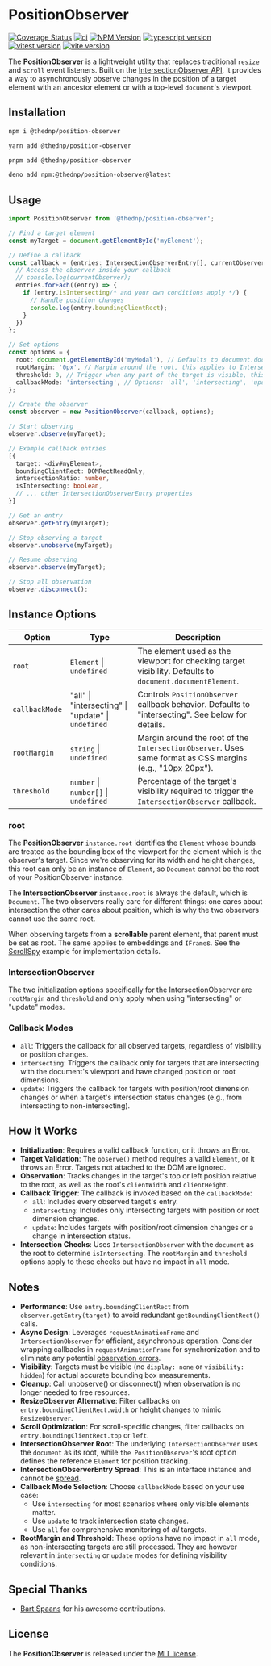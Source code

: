 # PositionObserver
[![Coverage Status](https://coveralls.io/repos/github/thednp/position-observer/badge.svg)](https://coveralls.io/github/thednp/position-observer)
[![ci](https://github.com/thednp/position-observer/actions/workflows/ci.yml/badge.svg)](https://github.com/thednp/position-observer/actions/workflows/ci.yml)
[![NPM Version](https://img.shields.io/npm/v/@thednp/position-observer.svg)](https://www.npmjs.com/package/@thednp/position-observer)
[![typescript version](https://img.shields.io/badge/typescript-5.8.3-brightgreen)](https://www.typescriptlang.org/)
[![vitest version](https://img.shields.io/badge/vitest-3.2.3-brightgreen)](https://vitest.dev/)
[![vite version](https://img.shields.io/badge/vite-6.3.5-brightgreen)](https://vitejs.dev/)


The **PositionObserver** is a lightweight utility that replaces traditional `resize` and `scroll` event listeners. Built on the [IntersectionObserver API](https://developer.mozilla.org/en-US/docs/Web/API/IntersectionObserver), it provides a way to asynchronously observe changes in the position of a target element with an ancestor element or with a top-level `document`'s viewport.


## Installation

```bash
npm i @thednp/position-observer
```

```bash
yarn add @thednp/position-observer
```

```bash
pnpm add @thednp/position-observer
```

```bash
deno add npm:@thednp/position-observer@latest
```


## Usage

```ts
import PositionObserver from '@thednp/position-observer';

// Find a target element
const myTarget = document.getElementById('myElement');

// Define a callback
const callback = (entries: IntersectionObserverEntry[], currentObserver: PositionObserver) => {
  // Access the observer inside your callback
  // console.log(currentObserver);
  entries.forEach((entry) => {
    if (entry.isIntersecting/* and your own conditions apply */) {
      // Handle position changes
      console.log(entry.boundingClientRect);
    }
  })
};

// Set options
const options = {
  root: document.getElementById('myModal'), // Defaults to document.documentElement
  rootMargin: '0px', // Margin around the root, this applies to IntersectionObserver only
  threshold: 0, // Trigger when any part of the target is visible, this applies to IntersectionObserver only
  callbackMode: 'intersecting', // Options: 'all', 'intersecting', 'update'
};

// Create the observer
const observer = new PositionObserver(callback, options);

// Start observing
observer.observe(myTarget);

// Example callback entries
[{
  target: <div#myElement>,
  boundingClientRect: DOMRectReadOnly,
  intersectionRatio: number,
  isIntersecting: boolean,
  // ... other IntersectionObserverEntry properties
}]

// Get an entry
observer.getEntry(myTarget);

// Stop observing a target
observer.unobserve(myTarget);

// Resume observing
observer.observe(myTarget);

// Stop all observation
observer.disconnect();
```


## Instance Options

| Option | Type | Description |
|--------| -----|-------------|
| `root` | `Element` \| `undefined` | The element used as the viewport for checking target visibility. Defaults to `document.documentElement`.|
| `callbackMode` | "all" \| "intersecting" \| "update" \| `undefined` | Controls `PositionObserver` callback behavior. Defaults to "intersecting". See below for details. |
| `rootMargin` | `string` \| `undefined` | Margin around the root of the `IntersectionObserver`. Uses same format as CSS margins (e.g., "10px 20px"). |
| `threshold` | `number` \| `number[]` \| `undefined` | Percentage of the target's visibility required to trigger the `IntersectionObserver` callback. |

### root
The **PositionObserver** `instance.root` identifies the `Element` whose bounds are treated as the bounding box of the viewport for the element which is the observer's target. Since we're observing for its width and height changes, this root can only be an instance of `Element`, so `Document` cannot be the root of your PositionObserver instance.

The **IntersectionObserver** `instance.root` is always the default, which is `Document`. The two observers really care for different things: one cares about intersection the other cares about position, which is why the two observers cannot use the same root.

When observing targets from a **scrollable** parent element, that parent must be set as root. The same applies to embeddings and `IFrame`s. See the [ScrollSpy](https://github.com/thednp/bootstrap.native/blob/master/src/components/scrollspy.ts) example for implementation details.

### IntersectionObserver
The two initialization options specifically for the IntersectionObserver are `rootMargin` and `threshold` and only apply when using "intersecting" or "update" modes.

### Callback Modes
* `all`: Triggers the callback for all observed targets, regardless of visibility or position changes.
* `intersecting`: Triggers the callback only for targets that are intersecting with the document's viewport and have changed position or root dimensions.
* `update`: Triggers the callback for targets with position/root dimension changes or when a target's intersection status changes (e.g., from intersecting to non-intersecting).


## How it Works
* **Initialization**: Requires a valid callback function, or it throws an Error.
* **Target Validation**: The `observe()` method requires a valid `Element`, or it throws an Error. Targets not attached to the DOM are ignored.
* **Observation**: Tracks changes in the target's top or left position relative to the root, as well as the root's `clientWidth` and `clientHeight`.
* **Callback Trigger**: The callback is invoked based on the `callbackMode`:
  - `all`: Includes every observed target's entry.
  - `intersecting`: Includes only intersecting targets with position or root dimension changes.
  - `update`: Includes targets with position/root dimension changes or a change in intersection status.
* **Intersection Checks**: Uses `IntersectionObserver` with the `document` as the root to determine `isIntersecting`. The `rootMargin` and `threshold` options apply to these checks but have no impact in `all` mode.


## Notes
* **Performance**: Use `entry.boundingClientRect` from `observer.getEntry(target)` to avoid redundant `getBoundingClientRect()` calls.
* **Async Design**: Leverages `requestAnimationFrame` and `IntersectionObserver` for efficient, asynchronous operation. Consider wrapping callbacks in `requestAnimationFrame` for synchronization and to eliminate any potential [observation errors](https://developer.mozilla.org/en-US/docs/Web/API/ResizeObserver#observation_errors).
* **Visibility**: Targets must be visible (no `display: none` or `visibility: hidden`) for actual accurate bounding box measurements.
* **Cleanup**: Call unobserve() or disconnect() when observation is no longer needed to free resources.
* **ResizeObserver Alternative**: Filter callbacks on `entry.boundingClientRect.width` or height changes to mimic `ResizeObserver`.
* **Scroll Optimization**: For scroll-specific changes, filter callbacks on `entry.boundingClientRect.top` or `left`.
* **IntersectionObserver Root**: The underlying `IntersectionObserver` uses the `document` as its root, while `the PositionObserver`'s root option defines the reference `Element` for position tracking.
* **IntersectionObserverEntry Spread**: This is an interface instance and cannot be [spread](https://developer.mozilla.org/en-US/docs/Web/JavaScript/Reference/Operators/Spread_syntax). 
* **Callback Mode Selection**: Choose `callbackMode` based on your use case:
  - Use `intersecting` for most scenarios where only visible elements matter.
  - Use `update` to track intersection state changes.
  - Use `all` for comprehensive monitoring of *all* targets.
* **RootMargin and Threshold**: These options have no impact in `all` mode, as non-intersecting targets are still processed. They are however relevant in `intersecting` or `update` modes for defining visibility conditions.


## Special Thanks
* [Bart Spaans](https://github.com/spaansba) for his awesome contributions.


## License
The **PositionObserver** is released under the [MIT license](https://github.com/thednp/position-observer/blob/master/LICENSE).
